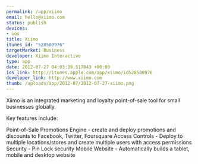 ```yaml
--- 
permalink: /app/xiimo
email: hello@xiimo.com
status: publish
devices: 
- ios
title: Xiimo
itunes_id: "528500976"
targetMarket: Business
developer: Xiimo Interactive
type: app
date: 2012-07-27 04:03:39.517043 +00:00
ios_link: http://itunes.apple.com/app/xiimo/id528500976
developer_link: http://www.xiimo.com
thumb: /uploads/app/2012-07/2012-07-27-xiimo.png
---
```


Xiimo is an integrated marketing and loyalty point-of-sale tool for small businesses globally.

Key features include:

Point-of-Sale
Promotions Engine - create and deploy promotions and discounts to Facebook, Twitter, Foursquare
Access Controls - Deploy to multiple locations/stores and create multiple users with access permissions
Security - Pin Lock security
Mobile Website - Automatically builds a tablet, mobile and desktop website
